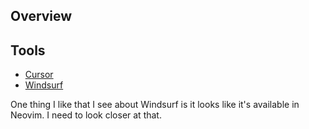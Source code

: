 ## Overview

## Tools

- [Cursor](https://www.cursor.com/)
- [Windsurf](https://www.augmentcode.com/)

One thing I like that I see about Windsurf is it looks like it's available in Neovim. I need to look closer at that.
